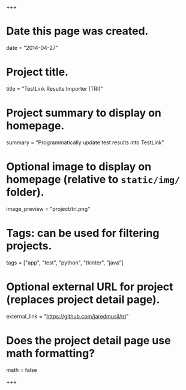 +++
# Date this page was created.
date = "2014-04-27"

# Project title.
title = "TestLink Results Importer (TRI)"

# Project summary to display on homepage.
summary = "Programmatically update test results into TestLink"

# Optional image to display on homepage (relative to `static/img/` folder).
image_preview = "project/tri.png"

# Tags: can be used for filtering projects.
tags = ["app", "test", "python", "tkinter", "java"]

# Optional external URL for project (replaces project detail page).
external_link = "https://github.com/jaredmusil/tri"

# Does the project detail page use math formatting?
math = false

+++
